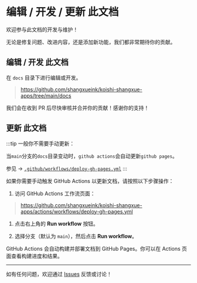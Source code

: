 # 编辑 / 开发 / 更新 此文档

欢迎参与此文档的开发与维护！

无论是修复问题、改进内容，还是添加新功能，我们都非常期待你的贡献。

## 编辑 / 开发 此文档

在 `docs` 目录下进行编辑或开发。

> https://github.com/shangxueink/koishi-shangxue-apps/tree/main/docs

我们会在收到 PR 后尽快审核并合并你的贡献！感谢你的支持！

## 更新 此文档

:::tip
一般你不需要手动更新：

当`main`分支的`docs`目录变动时，`github actions`会自动更新`github pages`。

参见 -> [`.github/workflows/deploy-gh-pages.yml`](https://github.com/shangxueink/koishi-shangxue-apps/blob/main/.github/workflows/deploy-gh-pages.yml)
:::

如果你需要手动触发 GitHub Actions 以更新文档，请按照以下步骤操作：

1. 访问 GitHub Actions 工作流页面：  
> https://github.com/shangxueink/koishi-shangxue-apps/actions/workflows/deploy-gh-pages.yml

1. 点击右上角的 **Run workflow** 按钮。

2. 选择分支（默认为 `main`），然后点击 **Run workflow**。

GitHub Actions 会自动构建并部署文档到 GitHub Pages。你可以在 Actions 页面查看构建进度和结果。

---

如有任何问题，欢迎通过 [Issues](https://github.com/shangxueink/koishi-shangxue-apps/issues) 反馈或讨论！
